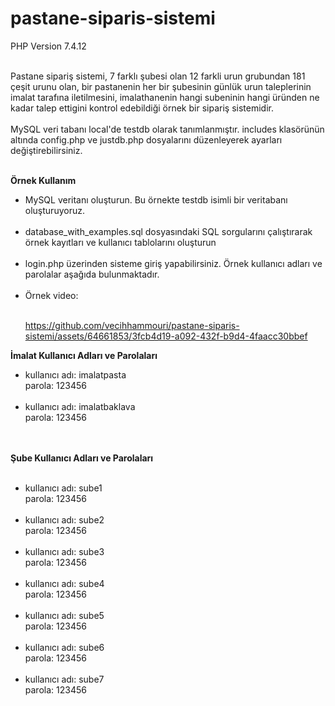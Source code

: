 # pastane-siparis-sistemi
PHP Version 7.4.12
<br><br>

Pastane sipariş sistemi, 7 farklı şubesi olan 12 farkli urun grubundan 181 çeşit urunu olan, bir pastanenin her bir şubesinin günlük urun taleplerinin imalat tarafına iletilmesini, imalathanenin hangi subeninin hangi üründen ne kadar talep ettigini kontrol edebildiği örnek bir sipariş sistemidir.
<br><br>
MySQL veri tabanı local'de testdb olarak tanımlanmıştır. includes klasörünün altında config.php ve justdb.php dosyalarını düzenleyerek ayarları değiştirebilirsiniz.
<br><br>

<b>Örnek Kullanım</b>
<br>
<ul>
  <li>MySQL veritanı oluşturun. Bu örnekte testdb isimli bir veritabanı oluşturuyoruz.</li><br>
  <li>database_with_examples.sql dosyasındaki SQL sorgularını çalıştırarak örnek kayıtları ve kullanıcı tablolarını oluşturun</li><br>
  <li>login.php üzerinden sisteme giriş yapabilirsiniz. Örnek kullanıcı adları ve parolalar aşağıda bulunmaktadır.</li><br>
  <li>Örnek video:</li><br>
  

https://github.com/vecihhammouri/pastane-siparis-sistemi/assets/64661853/3fcb4d19-a092-432f-b9d4-4faacc30bbef


</ul>

<b>İmalat Kullanıcı Adları ve Parolaları</b>
<br>

<ul>
  <li>kullanıcı adı: imalatpasta<br>
    parola: 123456
  </li><br>
 <li>kullanıcı adı: imalatbaklava<br>
    parola: 123456
  </li><br>
</ul><br>
<b>Şube Kullanıcı Adları ve Parolaları</b>
<ul><br>
  <li>kullanıcı adı: sube1<br>
    parola: 123456
  </li><br>
 <li>kullanıcı adı: sube2<br>
    parola: 123456
  </li><br>
  <li>kullanıcı adı: sube3<br>
    parola: 123456
  </li><br>
  <li>kullanıcı adı: sube4<br>
    parola: 123456
  </li><br>
  <li>kullanıcı adı: sube5<br>
    parola: 123456
  </li><br>
  <li>kullanıcı adı: sube6<br>
    parola: 123456
  </li><br>
  <li>kullanıcı adı: sube7<br>
    parola: 123456
  </li><br>
</ul>

<b></b>




